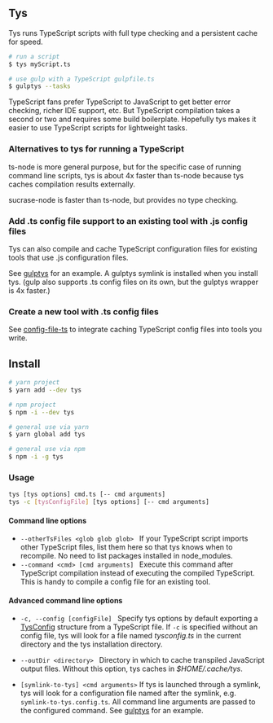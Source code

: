 ## Tys
Tys runs TypeScript scripts with full type checking 
and a persistent cache for speed. 


```bash
# run a script
$ tys myScript.ts

# use gulp with a TypeScript gulpfile.ts
$ gulptys --tasks
```

TypeScript fans prefer TypeScript to JavaScript to get better error checking, 
richer IDE support, etc. 
But TypeScript compilation takes a second or two and requires some build boilerplate. 
Hopefully tys makes it easier to use TypeScript scripts for lightweight tasks.

### Alternatives to tys for running a TypeScript

ts-node is more general purpose, but for the specific case of running
command line scripts, tys is about 4x faster than ts-node because tys
caches compilation results externally.

sucrase-node is faster than ts-node, but provides no type checking.

### Add .ts config file support to an existing tool with .js config files 
Tys can also compile and cache TypeScript configuration files for existing tools that 
use .js configuration files.

See [gulptys](https://github.com/mighdoll/tys/blob/master/src/gulptys.mustache) for an example.
A gulptys symlink is installed when you install tys.
(gulp also supports .ts config files on its own, but the gulptys wrapper is 4x faster.)

### Create a new tool with .ts config files
See [config-file-ts](https://github.com/mighdoll/config-file-ts) to integrate caching TypeScript config files into tools you write.

## Install 
```bash
# yarn project
$ yarn add --dev tys

# npm project
$ npm -i --dev tys

# general use via yarn
$ yarn global add tys

# general use via npm
$ npm -i -g tys
```

### Usage
```bash
tys [tys options] cmd.ts [-- cmd arguments]
tys -c [tysConfigFile] [tys options] [-- cmd arguments]
```

#### Command line options

* ```--otherTsFiles <glob glob glob> ```
If your TypeScript script imports other TypeScript files, list them here so that tys 
knows when to recompile. No need to list packages installed in node_modules.
* ```--command <cmd> [cmd arguments] ``` 
Execute this command after TypeScript compilation instead of executing the compiled TypeScript.
This is handy to compile a config file for an existing tool.

#### Advanced command line options
* ```-c, --config [configFile] ```
Specify tys options by default exporting a [TysConfig](src/TysConfig.ts) structure from a TypeScript file. 
If ```-c``` is specified without an config file, 
tys will look for a file named *tysconfig.ts* in the current directory and 
the tys installation directory.
* ```--outDir <directory> ```
Directory in which to cache transpiled JavaScript output files. 
Without this option, tys caches in *$HOME/.cache/tys*. 

* ```[symlink-to-tys] <cmd arguments>```
If tys is launched through a symlink, tys will look for a configuration file named after the symlink, e.g. ```symlink-to-tys.config.ts```. 
All command line arguments are passed to the configured command.
See [gulptys](https://github.com/mighdoll/tys/blob/master/src/gulptys.mustache) for an example. 
